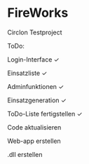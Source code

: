 # FireWorks
Circlon Testproject


ToDo:

Login-Interface ✓

Einsatzliste ✓

Adminfunktionen ✓

Einsatzgeneration ✓

ToDo-Liste fertigstellen ✓

Code aktualisieren

Web-app erstellen

.dll erstellen